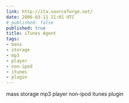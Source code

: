 ```yaml
---
link: http://ita.sourceforge.net/
date: 2006-03-11 21:01 UTC
# published: false
published: true
title: iTunes Agent
tags:
- mass
- storage
- mp3
- player
- non-ipod
- itunes
- plugin
---
```


mass storage mp3 player non-ipod itunes plugin
